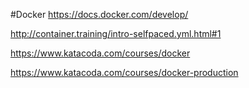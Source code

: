 #Docker
https://docs.docker.com/develop/

http://container.training/intro-selfpaced.yml.html#1

https://www.katacoda.com/courses/docker

https://www.katacoda.com/courses/docker-production
